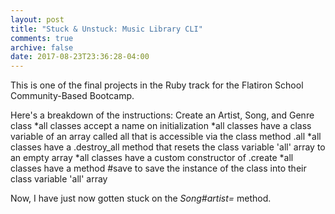 ```yaml
---
layout: post
title: "Stuck & Unstuck: Music Library CLI"
comments: true
archive: false
date: 2017-08-23T23:36:28-04:00
---
```


This is one of the final projects in the Ruby track for the Flatiron School Community-Based Bootcamp. <br>

Here's a breakdown of the instructions: 
Create an Artist, Song, and Genre class
*all classes accept a name on initialization
*all classes have a class variable of an array called all that is accessible via the class method .all
*all classes have a .destroy_all method that resets the class variable 'all' array to an empty array
*all classes have a custom constructor of .create 
*all classes have a method #save to save the instance of the class into their class variable 'all' array

Now, I have just now gotten stuck on the <em>Song#artist=</em> method. 